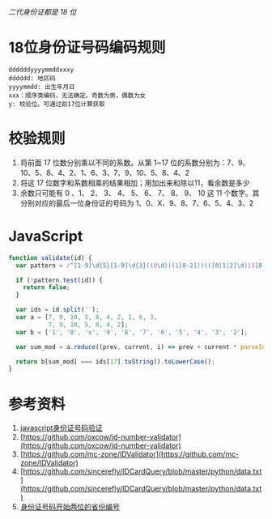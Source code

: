 *二代身份证都是 18 位*

18位身份证号码编码规则
==

    ddddddyyyymmddxxxy
    dddddd: 地区码
    yyyymmdd: 出生年月日
    xxx：顺序类编码，无法确定。奇数为男，偶数为女
    y: 校验位。可通过前17位计算获取

校验规则
==

1. 将前面 17 位数分别乘以不同的系数。从第 1~17 位的系数分别为：7、9、10、5、8、4、2、1、6、3、7、9、10、5、8、4、2
2. 将这 17 位数字和系数相乘的结果相加；用加出来和除以11，看余数是多少
3. 余数只可能有 0 、1、 2、 3、 4、 5、 6、 7、 8、 9、 10 这 11 个数字。其分别对应的最后一位身份证的号码为 1、0、X、9、8、7、6、5、4、3、2

JavaScript
==

```javascript
function validate(id) {
  var pattern = /^[1-9]\d{5}[1-9]\d{3}((0\d)|(1[0-2]))(([0|1|2]\d)|3[0-1])\d{3}([0-9]|[X|x])$/;

  if (!pattern.test(id)) {
    return false;
  }

  var ids = id.split('');
  var a = [7, 9, 10, 5, 8, 4, 2, 1, 6, 3,
           7, 9, 10, 5, 8, 4, 2];
  var b = ['1', '0', 'x', '9', '8', '7', '6', '5', '4', '3', '2'];

  var sum_mod = a.reduce((prev, current, i) => prev + current * parseInt(ids[i], 10), 0) % 11;

  return b[sum_mod] === ids[17].toString().toLowerCase();
}
```

参考资料
==

1. [javascript身份证号码验证](http://leeyee.github.io/blog/2013/07/31/javascript-idcard-validate/)
2. [https://github.com/oxcow/id-number-validator](https://github.com/oxcow/id-number-validator)
3. [https://github.com/mc-zone/IDValidator](https://github.com/mc-zone/IDValidator)
4. [https://github.com/sincerefly/IDCardQuery/blob/master/python/data.txt](https://github.com/sincerefly/IDCardQuery/blob/master/python/data.txt)
5. [身份证号码开始两位的省份编号](https://github.com/nareix/idcard/blob/master/idcard.go)
